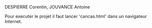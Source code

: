 DESPIERRE Corentin, JOUVANCE Antoine

Pour executer le projet il faut lancer 'cancas.html' dans un navigateur Internet.